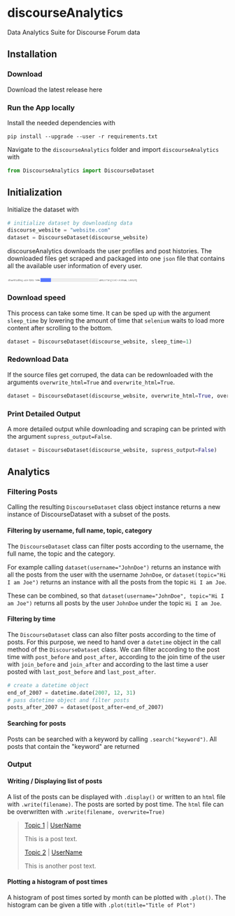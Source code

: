 # discourseAnalytics

Data Analytics Suite for Discourse Forum data

## Installation

### Download

Download the latest release here

### Run the App locally

Install the needed dependencies with 
```
pip install --upgrade --user -r requirements.txt
```

Navigate to the `discourseAnalytics` folder and import `discourseAnalytics` with  
```python
from DiscourseAnalytics import DiscourseDataset
```

## Initialization

Initialize the dataset with  
```python
# initialize dataset by downloading data
discourse_website = "website.com"  
dataset = DiscourseDataset(discourse_website)
```

discourseAnalytics downloads the user profiles and post histories.
The downloaded files get scraped and packaged into one `json` file that contains all the available user information of every user.

<img align="center" src="https://raw.githubusercontent.com/bl4ckp4nther4/discourseAnalytics/main/images/downloading_progress_bar.PNG" width="300">

### Download speed

This process can take some time. It can be sped up with the argument `sleep_time` by lowering the amount of time that `selenium` waits to load more content after scrolling to the bottom.  
```python
dataset = DiscourseDataset(discourse_website, sleep_time=1)
```

### Redownload Data 

If the source files get corruped, the data can be redownloaded with the arguments `overwrite_html=True` and `overwrite_html=True`.  
```python
dataset = DiscourseDataset(discourse_website, overwrite_html=True, overwrite_json=True)  
```

### Print Detailed Output

A more detailed output while downloading and scraping can be printed with the argument `supress_output=False`.  
```python
dataset = DiscourseDataset(discourse_website, supress_output=False)
```

## Analytics


### Filtering Posts

Calling the resulting `DiscourseDataset` class object instance returns a new instance of DiscourseDataset with a subset of the posts.

#### Filtering by username, full name, topic, category

The `DiscourseDataset` class can filter posts according to the username, the full name, the topic and the category. 

For example calling `dataset(username="JohnDoe")` returns an instance with all the posts from the user with the username `JohnDoe`, or `dataset(topic="Hi I am Joe")` returns an instance with all the posts from the topic `Hi I am Joe`.

These can be combined, so that `dataset(username="JohnDoe", topic="Hi I am Joe")` returns all posts by the user `JohnDoe` under the topic `Hi I am Joe`.

#### Filtering by time

The `DiscourseDataset` class can also filter posts according to the time of posts. 
For this purpose, we need to hand over a `datetime` object in the call method of the `DiscourseDataset` class.
We can filter according to the post time with `post_before` and `post_after`, according to the join time of the user with `join_before` and `join_after` and according to the last time a user posted with `last_post_before` and `last_post_after`.

```python
# create a datetime object
end_of_2007 = datetime.date(2007, 12, 31)
# pass datetime object and filter posts
posts_after_2007 = dataset(post_after=end_of_2007)
```

#### Searching for posts

Posts can be searched with a keyword by calling `.search("keyword")`. All posts that contain the "keyword" are returned

### Output

#### Writing / Displaying list of posts

A list of the posts can be displayed with `.display()` or written to an `html` file with `.write(filename)`. 
The posts are sorted by post time.
The `html` file can be overwritten with `.write(filename, overwrite=True)`

> <a href=website.com/topic>Topic 1</a> | <a href=website.com/u/username>UserName</a>
> 
> This is a post text.
> 
> <a href=website.com/topic>Topic 2</a> | <a href=website.com/u/username>UserName</a>
> 
> This is another post text.

#### Plotting a histogram of post times

A histogram of post times sorted by month can be plotted with `.plot()`. The histogram can be given a title with `.plot(title="Title of Plot")`

